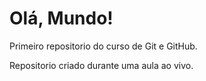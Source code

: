 # Olá, Mundo! 
 Primeiro repositorio do curso de Git e GitHub.

 Repositorio criado durante uma aula ao vivo.
